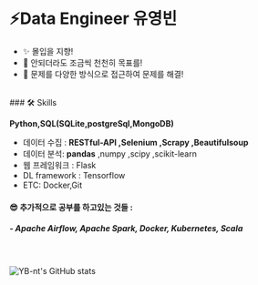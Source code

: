 
<!--
**YB-nt/YB-nt** is a ✨ _special_ ✨ repository because its `README.md` (this file) appears on your GitHub profile.

Here are some ideas to get you started:

- 🔭 I’m currently working on ...
- 🌱 I’m currently learning ...
- 👯 I’m looking to collaborate on ...
- 🤔 I’m looking for help with ...
- 💬 Ask me about ...
- 📫 How to reach me: ...
- 😄 Pronouns: ...
- ⚡ Fun fact: ...
-->
# ⚡Data Engineer 유영빈

- ✨ 몰입을 지향!
- 🤔 안되더라도 조금씩 천천히 목표를!
- :eyes: 문제를 다양한 방식으로 접근하여 문제를 해결!

<br>
###  🛠 Skills

<br>

**Python,SQL(SQLite,postgreSql,MongoDB)** <br>
  
- 데이터 수집 : **RESTful-API ,Selenium ,Scrapy ,Beautifulsoup** <br>
- 데이터 분석: **pandas** ,numpy ,scipy ,scikit-learn <br>
- 웹 프레임워크 : Flask <br>
- DL framework : Tensorflow <br>
- ETC: Docker,Git <br>

#### :sunglasses: 추가적으로 공부를 하고있는 것들 :<br> 
##### - Apache Airflow, Apache Spark, Docker, Kubernetes, Scala
<br><br>
![YB-nt's GitHub stats](https://github-readme-stats.vercel.app/api?username=YB-nt&show_icons=true&theme=transparent)
